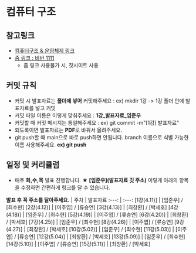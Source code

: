 # 컴퓨터 구조  

## 참고링크
- [컴퓨터구조 & 운영체제 링크](https://www.youtube.com/watch?v=kFWP6sFKyp0&list=PLYH7OjNUOWLUz15j4Q9M6INxK5J3-59GC&index=2)
- [줌 링크 : 비번 1111](https://us06web.zoom.us/j/83139117576?pwd=UVpaSmdiNVhYdlRscGsyMDVGZzdhQT09)  
  * 줌 링크 사용불가 시, 짓시미트 사용
## 커밋 규칙  
- 커밋 시 발표자료는  **폴더에 넣어** 커밋해주세요 :  ex) mkdir 1강 -> 1강 폴더 안에 발표자료를 넣고 커밋
- 커밋 파일 이름은 이렇게 맞춰주세요   : **1강_발표자료_임준우**
- 커밋할 때 커밋 메시지는 통일해주세요  :  ex) git commit -m"[1강] 발표자료"
- 되도록이면 발표자료는 **PDF**로 바꿔서 올려주세요.
- git push할 때 main으로 바로 push하면 안됩니다. branch 이름으로 식별 가능한 이름 사용해주세요.       **ex) git push**
## 일정 및 커리큘럼
- 매주 **화,수,목** 발표 진행합니다.
★ **[임준우](발표자료 깃 주소)** 이렇게 아래의 항목을 수정하면 간편하게 링크를 달 수 있습니다.  
  
  
 **발표 후 꼭 주소를 달아주세요.**
| 주차 | 발표자료
:---: | :---:
[1강(4.11)] | [임준우] / [최수현]
[2강(4.12)] | [이주엽] / [류승연]
[3강(4.13)] | [최창환] / [박세호]
[4강(4.18)] | [임준우] / [최수현]
[5강(4.19)] | [이주엽] / [류승연]
[6강(4.20)] | [최창환] / [박세호]
[7강(4.25)] | [임준우] / [최수현]
[8강(4.26)] | [이주엽] / [류승연]
[9강(4.27)] | [최창환] / [박세호]
[10강(5.02)] | [임준우] / [최수현]
[11강(5.03)] | [이주엽] / [류승연]
[12강(5.04)] | [최창환] / [박세호]
[13강(5.09)] | [임준우] / [최수현]
[14강(5.10)] | [이주엽] / [류승연]
[15강(5.11)] | [최창환] / [박세호]
